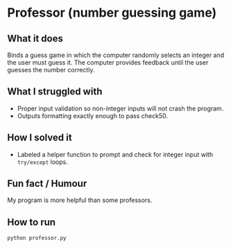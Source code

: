# Professor (number guessing game)

## What it does
Binds a guess game in which the computer randomly selects an integer and the user must guess it. The computer provides feedback until the user guesses the number correctly.

## What I struggled with 
- Proper input validation so non-integer inputs will not crash the program.
- Outputs formatting exactly enough to pass check50.

## How I solved it
- Labeled a helper function to prompt and check for integer input with `try/except` loops.

## Fun fact / Humour
My program is more helpful than some professors. 

## How to run
```bash
python professor.py
```